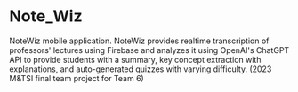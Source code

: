 # Note_Wiz
  NoteWiz mobile application. NoteWiz provides realtime transcription of professors' lectures using Firebase and analyzes it using OpenAI's ChatGPT API to provide students with a summary, key concept extraction with explanations, and auto-generated quizzes with varying difficulty.  (2023 M&TSI final team project for Team 6)
